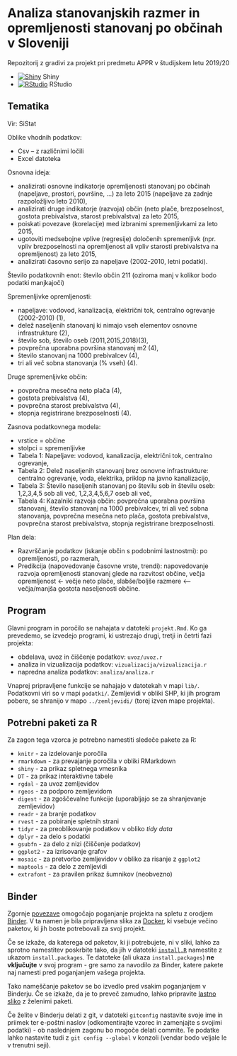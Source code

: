 # Analiza stanovanjskih razmer in opremljenosti stanovanj po občinah v Sloveniji

Repozitorij z gradivi za projekt pri predmetu APPR v študijskem letu 2019/20

* [![Shiny](http://mybinder.org/badge.svg)](http://mybinder.org/v2/gh/jaanos/APPR-2019-20/master?urlpath=shiny/APPR-2019-20/projekt.Rmd) Shiny
* [![RStudio](http://mybinder.org/badge.svg)](http://mybinder.org/v2/gh/jaanos/APPR-2019-20/master?urlpath=rstudio) RStudio

## Tematika

Vir: SiStat

Oblike vhodnih podatkov:
-	Csv – z različnimi ločili 
-	Excel datoteka

Osnovna ideja: 
-	analizirati osnovne indikatorje opremljenosti stanovanj po občinah (napeljave, prostori, površine, …) za leto 2015 (napeljave za zadnje razpoložljivo leto 2010),
-	analizirati druge indikatorje (razvoja) občin (neto plače, brezposelnost, gostota prebivalstva, starost prebivalstva) za leto 2015,
-	poiskati povezave (korelacije) med izbranimi spremenljivkami za leto 2015,
-	ugotoviti medsebojne vplive (regresije) določenih spremenljivk (npr. vpliv brezposelnosti na opremljenost ali vpliv starosti prebivalstva na opremljenost) za leto 2015,
-	analizirati časovno serijo za napeljave  (2002-2010, letni podatki).

Število podatkovnih enot: število občin 211 (oziroma manj v kolikor bodo podatki manjkajoči)

Spremenljivke opremljenosti:
-	napeljave: vodovod, kanalizacija, električni tok, centralno ogrevanje (2002-2010) (1),
-	delež naseljenih stanovanj ki nimajo vseh elementov osnovne infrastrukture (2),
-	število sob, število oseb (2011,2015,2018)(3),
-	povprečna uporabna površina stanovanj m2 (4),
-	število stanovanj na 1000 prebivalcev (4),
-	tri ali več sobna stanovanja (% vseh) (4).

Druge spremenljivke občin: 
-	povprečna mesečna neto plača (4),
-	gostota prebivalstva (4),
-	povprečna starost prebivalstva (4),
-	stopnja registrirane brezposelnosti (4). 

Zasnova podatkovnega modela:
-	vrstice = občine
-	stolpci = spremenljivke
-	Tabela 1: Napeljave: vodovod, kanalizacija, električni tok, centralno ogrevanje,
-	Tabela 2: Delež naseljenih stanovanj brez osnovne infrastrukture: centralno ogrevanje, voda, elektrika, priklop na javno kanalizacijo,
-	Tabela 3: Število naseljenih stanovanj po številu sob in številu oseb: 1,2,3,4,5 sob ali več, 1,2,3,4,5,6,7 oseb ali več,
-	Tabela 4: Kazalniki razvoja občin: povprečna uporabna površina stanovanj, število stanovanj na 1000 prebivalcev, tri ali več sobna stanovanja, povprečna mesečna neto plača, gostota prebivalstva, povprečna starost prebivalstva, stopnja registrirane brezposelnosti. 

Plan dela: 
-	Razvrščanje podatkov (iskanje občin s podobnimi lastnostmi): po opremljenosti, po razmerah,
-	Predikcija (napovedovanje časovne vrste, trendi): napovedovanje razvoja opremljenosti stanovanj glede na razvitost občine, večja opremljenost <- večje neto plače, slabše/boljše razmere <– večja/manjša gostota naseljenosti občine.


## Program

Glavni program in poročilo se nahajata v datoteki `projekt.Rmd`.
Ko ga prevedemo, se izvedejo programi, ki ustrezajo drugi, tretji in četrti fazi projekta:

* obdelava, uvoz in čiščenje podatkov: `uvoz/uvoz.r`
* analiza in vizualizacija podatkov: `vizualizacija/vizualizacija.r`
* napredna analiza podatkov: `analiza/analiza.r`

Vnaprej pripravljene funkcije se nahajajo v datotekah v mapi `lib/`.
Podatkovni viri so v mapi `podatki/`.
Zemljevidi v obliki SHP, ki jih program pobere,
se shranijo v mapo `../zemljevidi/` (torej izven mape projekta).

## Potrebni paketi za R

Za zagon tega vzorca je potrebno namestiti sledeče pakete za R:

* `knitr` - za izdelovanje poročila
* `rmarkdown` - za prevajanje poročila v obliki RMarkdown
* `shiny` - za prikaz spletnega vmesnika
* `DT` - za prikaz interaktivne tabele
* `rgdal` - za uvoz zemljevidov
* `rgeos` - za podporo zemljevidom
* `digest` - za zgoščevalne funkcije (uporabljajo se za shranjevanje zemljevidov)
* `readr` - za branje podatkov
* `rvest` - za pobiranje spletnih strani
* `tidyr` - za preoblikovanje podatkov v obliko *tidy data*
* `dplyr` - za delo s podatki
* `gsubfn` - za delo z nizi (čiščenje podatkov)
* `ggplot2` - za izrisovanje grafov
* `mosaic` - za pretvorbo zemljevidov v obliko za risanje z `ggplot2`
* `maptools` - za delo z zemljevidi
* `extrafont` - za pravilen prikaz šumnikov (neobvezno)

## Binder

Zgornje [povezave](#analiza-podatkov-s-programom-r-201819)
omogočajo poganjanje projekta na spletu z orodjem [Binder](https://mybinder.org/).
V ta namen je bila pripravljena slika za [Docker](https://www.docker.com/),
ki vsebuje večino paketov, ki jih boste potrebovali za svoj projekt.

Če se izkaže, da katerega od paketov, ki ji potrebujete, ni v sliki,
lahko za sprotno namestitev poskrbite tako,
da jih v datoteki [`install.R`](install.R) namestite z ukazom `install.packages`.
Te datoteke (ali ukaza `install.packages`) **ne vključujte** v svoj program -
gre samo za navodilo za Binder, katere pakete naj namesti pred poganjanjem vašega projekta.

Tako nameščanje paketov se bo izvedlo pred vsakim poganjanjem v Binderju.
Če se izkaže, da je to preveč zamudno,
lahko pripravite [lastno sliko](https://github.com/jaanos/APPR-docker) z želenimi paketi.

Če želite v Binderju delati z git,
v datoteki `gitconfig` nastavite svoje ime in priimek ter e-poštni naslov
(odkomentirajte vzorec in zamenjajte s svojimi podatki) -
ob naslednjem zagonu bo mogoče delati commite.
Te podatke lahko nastavite tudi z `git config --global` v konzoli
(vendar bodo veljale le v trenutni seji).
